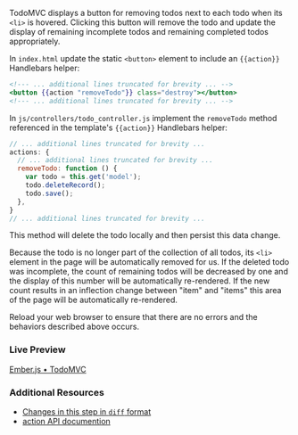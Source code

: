 TodoMVC displays a button for removing todos next to each todo when its `<li>` is hovered. Clicking this button will remove the todo and update the display of remaining incomplete todos and remaining completed todos appropriately.

In `index.html` update the static `<button>` element to include an `{{action}}` Handlebars helper:

```handlebars
<!--- ... additional lines truncated for brevity ... -->
<button {{action "removeTodo"}} class="destroy"></button>
<!--- ... additional lines truncated for brevity ... -->
```

In `js/controllers/todo_controller.js` implement the `removeTodo` method referenced in the template's `{{action}}` Handlebars helper:

```javascript
// ... additional lines truncated for brevity ...
actions: {
  // ... additional lines truncated for brevity ...
  removeTodo: function () {
    var todo = this.get('model');
    todo.deleteRecord();
    todo.save();
  },
}
// ... additional lines truncated for brevity ...
```

This method will delete the todo locally and then persist this data change.

Because the todo is no longer part of the collection of all todos, its `<li>` element in the page will be automatically removed for us. If the deleted todo was incomplete, the count of remaining todos will be decreased by one and the display of this number will be automatically re-rendered. If the new count results in an inflection change between "item" and "items" this area of the page will be automatically re-rendered.

Reload your web browser to ensure that there are no errors and the behaviors described above occurs.

### Live Preview
<a class="jsbin-embed" href="http://jsbin.com/eREkanA/1/embed?live">Ember.js • TodoMVC</a><script src="http://static.jsbin.com/js/embed.js"></script>

### Additional Resources

  * [Changes in this step in `diff` format](https://github.com/emberjs/quickstart-code-sample/commit/14e1f129f76bae8f8ea6a73de1e24d810678a8fe)
  * [action API documention](/api/classes/Ember.Handlebars.helpers.html#method_action)
